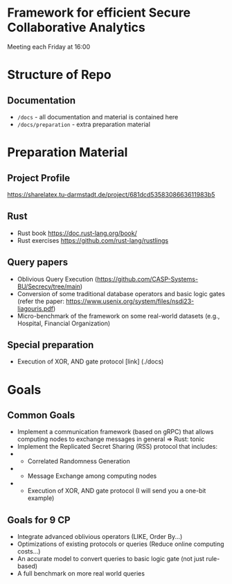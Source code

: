# Framework for efficient Secure Collaborative Analytics

Meeting each Friday at 16:00


# Structure of Repo


## Documentation
- `/docs` - all documentation and material is contained here
- `/docs/preparation` - extra preparation material


# Preparation Material

## Project Profile
https://sharelatex.tu-darmstadt.de/project/681dcd5358308663611983b5

## Rust

- Rust book https://doc.rust-lang.org/book/
- Rust exercises https://github.com/rust-lang/rustlings

## Query papers 

- Oblivious Query Execution (https://github.com/CASP-Systems-BU/Secrecy/tree/main)
- Conversion of some traditional database operators and basic logic gates (refer the paper: https://www.usenix.org/system/files/nsdi23-liagouris.pdf)
- Micro-benchmark of the framework on some real-world datasets (e.g., Hospital, Financial Organization)

## Special preparation
- Execution of XOR, AND gate protocol [link] (./docs)

# Goals

## Common Goals

- Implement a communication framework (based on gRPC) that allows computing nodes to exchange messages in general  => Rust: tonic
- Implement the Replicated Secret Sharing (RSS) protocol that includes:
- - Correlated Randomness Generation
- - Message Exchange among computing nodes
- - Execution of XOR, AND gate protocol  (I will send you a one-bit example)

## Goals for 9 CP 
- Integrate advanced oblivious operators (LIKE, Order By...)
- Optimizations of existing protocols or queries (Reduce online computing costs...)
- An accurate model to convert queries to basic logic gate (not just rule-based)
- A full benchmark on more real world queries
